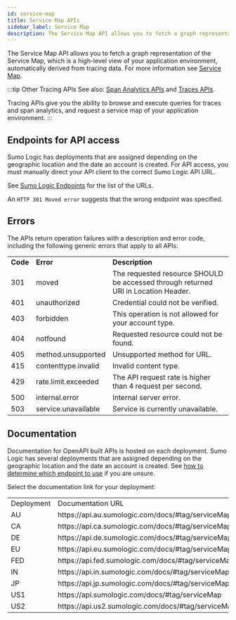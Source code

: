 ```yaml
---
id: service-map
title: Service Map APIs
sidebar_label: Service Map
description: The Service Map API allows you to fetch a graph representation of the Service Map.
---
```


The Service Map API allows you to fetch a graph representation of the Service Map, which is a high-level view of your application environment, automatically derived from tracing data. For more information see [Service Map](/docs/apm/traces/services-list-map).

:::tip Other Tracing APIs
See also: [Span Analytics APIs](/docs/api/span-analytics) and [Traces APIs](/docs/api/traces).

Tracing APIs give you the ability to browse and execute queries for traces and span analytics, and request a service map of your application environment.
:::

## Endpoints for API access  

Sumo Logic has deployments that are assigned depending on the geographic location and the date an account is created. For API access, you must manually direct your API client to the correct Sumo Logic API URL.

See [Sumo Logic Endpoints](/docs/api/authentication-endpoints-security#sumo-logic-endpoints-by-deployment-and-firewall-security) for the list of the URLs.

An `HTTP 301 Moved error` suggests that the wrong endpoint was specified.


## Errors  

The APIs return operation failures with a description and error code, including the following generic errors that apply to all APIs:


<table>
  <tr>
   <td><strong>Code</strong>
   </td>
   <td><strong>Error</strong>
   </td>
   <td><strong>Description</strong>
   </td>
  </tr>
  <tr>
   <td>301
   </td>
   <td>moved
   </td>
   <td>The requested resource SHOULD be accessed through returned URI in Location Header.
   </td>
  </tr>
  <tr>
   <td>401
   </td>
   <td>unauthorized
   </td>
   <td>Credential could not be verified.
   </td>
  </tr>
  <tr>
   <td>403
   </td>
   <td>forbidden
   </td>
   <td>This operation is not allowed for your account type.
   </td>
  </tr>
  <tr>
   <td>404
   </td>
   <td>notfound
   </td>
   <td>Requested resource could not be found.
   </td>
  </tr>
  <tr>
   <td>405
   </td>
   <td>method.unsupported
   </td>
   <td>Unsupported method for URL.
   </td>
  </tr>
  <tr>
   <td>415
   </td>
   <td>contenttype.invalid
   </td>
   <td>Invalid content type.
   </td>
  </tr>
  <tr>
   <td>429
   </td>
   <td>rate.limit.exceeded
   </td>
   <td>The API request rate is higher than 4 request per second.
   </td>
  </tr>
  <tr>
   <td>500
   </td>
   <td>internal.error
   </td>
   <td>Internal server error.
   </td>
  </tr>
  <tr>
   <td>503
   </td>
   <td>service.unavailable
   </td>
   <td>Service is currently unavailable.
   </td>
  </tr>
</table>


## Documentation   

Documentation for OpenAPI built APIs is hosted on each deployment. Sumo Logic has several deployments that are assigned depending on the geographic location and the date an account is created. See [how to determine which endpoint to use](/docs/api/authentication-endpoints-security#which-endpoint-should-i-should-use) if you are unsure.

Select the documentation link for your deployment:

<table>
  <tr>
   <td>Deployment
   </td>
   <td>Documentation URL
   </td>
  </tr>
  <tr>
   <td>AU
   </td>
   <td>https://api.au.sumologic.com/docs/#tag/serviceMap
   </td>
  </tr>
  <tr>
   <td>CA
   </td>
   <td>https://api.ca.sumologic.com/docs/#tag/serviceMap
   </td>
  </tr>
  <tr>
   <td>DE
   </td>
   <td>https://api.de.sumologic.com/docs/#tag/serviceMap
   </td>
  </tr>
  <tr>
   <td>EU
   </td>
   <td>https://api.eu.sumologic.com/docs/#tag/serviceMap
   </td>
  </tr>
  <tr>
   <td>FED
   </td>
   <td>https://api.fed.sumologic.com/docs/#tag/serviceMap
   </td>
  </tr>
  <tr>
   <td>IN
   </td>
   <td>https://api.in.sumologic.com/docs/#tag/serviceMap
   </td>
  </tr>
  <tr>
   <td>JP
   </td>
   <td>https://api.jp.sumologic.com/docs/#tag/serviceMap
   </td>
  </tr>
  <tr>
   <td>US1
   </td>
   <td>https://api.sumologic.com/docs/#tag/serviceMap
   </td>
  </tr>
  <tr>
   <td>US2
   </td>
   <td>https://api.us2.sumologic.com/docs/#tag/serviceMap
   </td>
  </tr>
</table>
